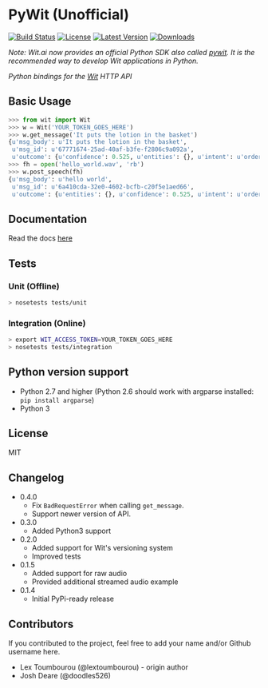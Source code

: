 # PyWit (Unofficial)

[![Build Status](https://travis-ci.org/lextoumbourou/PyWit.png?branch=master)](https://travis-ci.org/lextoumbourou/PyWit)
[![License](https://img.shields.io/pypi/l/PyWit.svg)](https://pypi.python.org/pypi/PyWit)
[![Latest Version](https://img.shields.io/pypi/v/PyWit.svg)](https://pypi.python.org/pypi/PyWit)
[![Downloads](https://img.shields.io/pypi/dm/PyWit.svg)](https://pypi.python.org/pypi/PyWit)

*Note: Wit.ai now provides an official Python SDK also called [pywit](https://github.com/wit-ai/pywit). It is the recommended way to develop Wit applications in Python.*

*Python bindings for the [Wit](http://wit.ai) HTTP API*

## Basic Usage

```python
>>> from wit import Wit
>>> w = Wit('YOUR_TOKEN_GOES_HERE')
>>> w.get_message('It puts the lotion in the basket')
{u'msg_body': u'It puts the lotion in the basket',
 u'msg_id': u'67771674-25ad-40af-b3fe-f2806c9a092a',
 u'outcome': {u'confidence': 0.525, u'entities': {}, u'intent': u'order'}}
>>> fh = open('hello_world.wav', 'rb')
>>> w.post_speech(fh)
{u'msg_body': u'hello world',
 u'msg_id': u'6a410cda-32e0-4602-bcfb-c20f5e1aed66',
 u'outcome': {u'entities': {}, u'confidence': 0.525, u'intent': u'order'}}
```

## Documentation

Read the docs [here](http://pywit.readthedocs.org/en/latest/)

## Tests

### Unit (Offline)

```bash
> nosetests tests/unit
```
### Integration (Online)

```bash
> export WIT_ACCESS_TOKEN=YOUR_TOKEN_GOES_HERE
> nosetests tests/integration
```

## Python version support

* Python 2.7 and higher (Python 2.6 should work with argparse installed: ```pip install argparse```)
* Python 3

## License

MIT

## Changelog

* 0.4.0
  * Fix ``BadRequestError`` when calling ``get_message``.
  * Support newer version of API.
* 0.3.0
  * Added Python3 support
* 0.2.0
  * Added support for Wit's versioning system
  * Improved tests
* 0.1.5
  * Added support for raw audio
  * Provided additional streamed audio example 
* 0.1.4
  * Initial PyPi-ready release

## Contributors

If you contributed to the project, feel free to add your name and/or Github username here.

* Lex Toumbourou (@lextoumbourou) - origin author
* Josh Deare (@doodles526)
